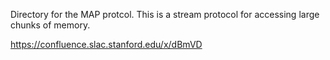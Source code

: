 Directory for the MAP protcol. This is a stream protocol for accessing large chunks of memory.

https://confluence.slac.stanford.edu/x/dBmVD
